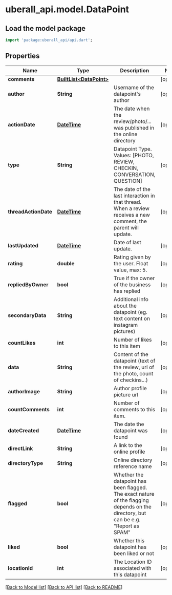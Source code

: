 # uberall_api.model.DataPoint

## Load the model package
```dart
import 'package:uberall_api/api.dart';
```

## Properties
Name | Type | Description | Notes
------------ | ------------- | ------------- | -------------
**comments** | [**BuiltList&lt;DataPoint&gt;**](DataPoint.md) |  | [optional] 
**author** | **String** | Username of the datapoint's author | [optional] 
**actionDate** | [**DateTime**](DateTime.md) | The date when the review/photo/... was published in the online directory | [optional] 
**type** | **String** | Datapoint Type. Values: [PHOTO, REVIEW, CHECKIN, CONVERSATION, QUESTION] | [optional] 
**threadActionDate** | [**DateTime**](DateTime.md) | The date of the last interaction in that thread. When a review receives a new comment, the parent will update. | [optional] 
**lastUpdated** | [**DateTime**](DateTime.md) | Date of last update. | [optional] 
**rating** | **double** | Rating given by the user. Float value, max: 5. | [optional] 
**repliedByOwner** | **bool** | True if the owner of the business has replied | [optional] 
**secondaryData** | **String** | Additional info about the datapoint (eg. text content on instagram pictures) | [optional] 
**countLikes** | **int** | Number of likes to this item | [optional] 
**data** | **String** | Content of the datapoint (text of the review, url of the photo, count of checkins...) | [optional] 
**authorImage** | **String** | Author profile picture url | [optional] 
**countComments** | **int** | Number of comments to this item. | [optional] 
**dateCreated** | [**DateTime**](DateTime.md) | The date the datapoint was found | [optional] 
**directLink** | **String** | A link to the online profile | [optional] 
**directoryType** | **String** | Online directory reference name | [optional] 
**flagged** | **bool** | Whether the datapoint has been flagged. The exact nature of the flagging depends on the directory, but can be e.g. \"Report as SPAM\" | [optional] 
**liked** | **bool** | Whether this datapoint has been liked or not | [optional] 
**locationId** | **int** | The Location ID associated with this datapoint | [optional] 

[[Back to Model list]](../README.md#documentation-for-models) [[Back to API list]](../README.md#documentation-for-api-endpoints) [[Back to README]](../README.md)


